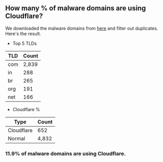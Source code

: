 ## How many % of malware domains are using Cloudflare?


We downloaded the malware domains from [here](https://urlhaus.abuse.ch) and filter out duplicates.
Here's the result.


[//]: # (start replacement)


- Top 5 TLDs

| TLD | Count |
| --- | --- |
| com | 2,839 |
| in | 288 |
| br | 265 |
| org | 191 |
| net | 166 |


- Cloudflare %

| Type | Count |
| --- | --- |
| Cloudflare | 652 |
| Normal | 4,832 |


### 11.9% of malware domains are using Cloudflare.